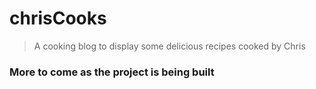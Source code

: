 # chrisCooks

> A cooking blog to display some delicious recipes cooked by Chris

### More to come as the project is being built
